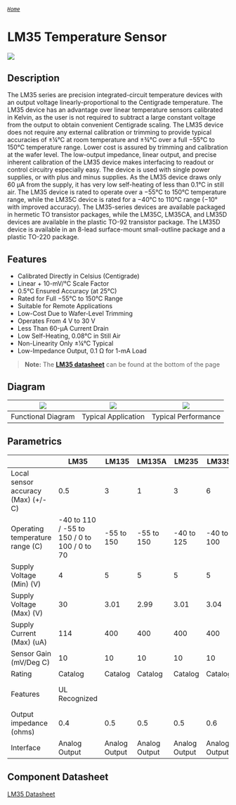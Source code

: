 ###### [`Home`](https://mohanadsinan.github.io/IoT-Based-Healthcare-System/)

# LM35 Temperature Sensor
![](https://i.imgur.com/Za57ybm.png)

## Description
The LM35 series are precision integrated-circuit temperature devices with an output voltage linearly-proportional to the Centigrade temperature. The LM35 device has an advantage over	linear temperature sensors calibrated in Kelvin, as the user is not required to subtract a large	constant voltage from the output to obtain convenient Centigrade scaling. The LM35 device does not	require any external calibration or trimming to provide typical accuracies of ±¼°C at room	temperature and ±¾°C over a full −55°C to 150°C temperature range. Lower cost is assured by	trimming and calibration at the wafer level. The low-output impedance, linear output, and precise inherent calibration of the LM35 device makes interfacing to readout or control circuitry	especially easy. The device is used with single power supplies, or with plus and minus supplies. As	the LM35 device draws only 60 µA from the supply, it has very low self-heating of less than 0.1°C	in still air. The LM35 device is rated to operate over a −55°C to 150°C temperature range, while	the LM35C device is rated for a −40°C to 110°C range (−10° with improved accuracy). The LM35-series	devices are available packaged in hermetic TO transistor packages, while the LM35C, LM35CA, and	LM35D devices are available in the plastic TO-92 transistor package. The LM35D device is available	in an 8-lead surface-mount small-outline package and a plastic TO-220 package.

## Features
- Calibrated Directly in Celsius (Centigrade)
- Linear + 10-mV/°C Scale Factor
- 0.5°C Ensured Accuracy (at	25°C)
- Rated for Full −55°C to 150°C Range
- Suitable for Remote Applications
- Low-Cost	Due to Wafer-Level Trimming
- Operates From 4 V to 30 V
- Less	Than 60-µA Current Drain
- Low Self-Heating, 0.08°C in Still	Air
- Non-Linearity Only ±¼°C Typical
- Low-Impedance Output,	0.1 Ω for 1-mA Load
> **Note:** The [**LM35 datasheet**](#component-datasheet) can be found at the bottom of the page

## Diagram
| ![](http://www.ti.com/ds_dgm/images/fbd_snis159h.gif) | ![](http://www.ti.com/diagrams/custom_diagram_3_LM35.gif) | ![](http://www.ti.com/diagrams/custom_diagram_4_LM35.gif) |
| :---: | :---: | :---: |
| Functional Diagram | Typical Application | Typical Performance |

## Parametrics
|   | LM35 | LM135 | LM135A | LM235 | LM335 | TMP235 |
| --- | --- | --- | --- | --- | --- | --- |
| Local sensor accuracy (Max) (+/- C) | 0.5 | 3 | 1 | 3 | 6 | 1 |
| Operating temperature range (C) | -40 to 110 / -55 to 150 / 0 to 100 / 0 to 70 | -55 to 150 | -55 to 150 | -40 to 125 | -40 to 100 | -40 to 150 |
| Supply Voltage (Min) (V) | 4 | 5 | 5 | 5 | 5 | 2.3 |
| Supply Voltage (Max) (V) | 30 | 3.01 | 2.99 | 3.01 | 3.04 | 5.5 |
| Supply Current (Max) (uA) | 114 | 400 | 400 | 400 | 400 | 12 |
| Sensor Gain (mV/Deg C) | 10 | 10 | 10 | 10 | 10 | 10 |
| Rating | Catalog | 	Catalog | 	Catalog | 	Catalog | 	Catalog | 	Catalog |
| Features | UL Recognized |   |   |   |   | Industry standard pinout   |
| Output impedance (ohms) | 0.4 | 0.5 | 0.5 | 0.5 | 0.6 | 20 |
| Interface | Analog Output | Analog Output | Analog Output | Analog Output | Analog Output | Analog Output |

## Component Datasheet
[LM35 Datasheet](LM35.pdf)
